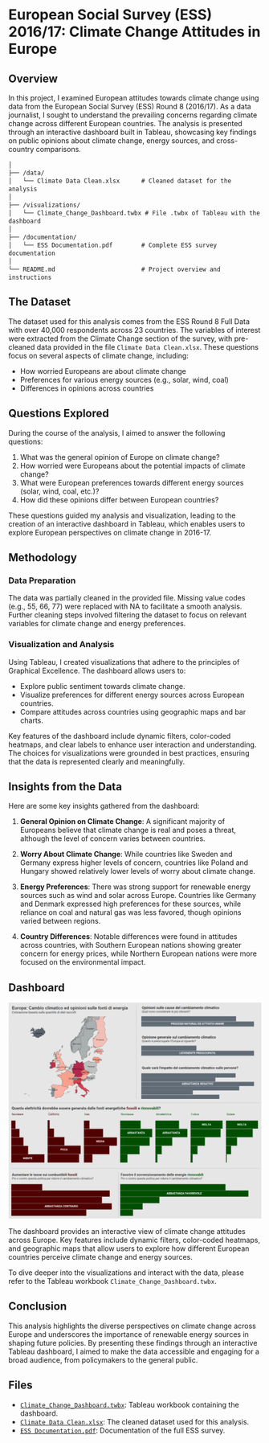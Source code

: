 # European Social Survey (ESS) 2016/17: Climate Change Attitudes in Europe

## Overview

In this project, I examined European attitudes towards climate change using data from the European Social Survey (ESS) Round 8 (2016/17). As a data journalist, I sought to understand the prevailing concerns regarding climate change across different European countries. The analysis is presented through an interactive dashboard built in Tableau, showcasing key findings on public opinions about climate change, energy sources, and cross-country comparisons.

```/European-Climate-Change-Attitudes
│
├── /data/
│   └── Climate Data Clean.xlsx      # Cleaned dataset for the analysis
│
├── /visualizations/
│   └── Climate_Change_Dashboard.twbx # File .twbx of Tableau with the dashboard
│
├── /documentation/
│   └── ESS Documentation.pdf        # Complete ESS survey documentation
│
└── README.md                        # Project overview and instructions
```
## The Dataset

The dataset used for this analysis comes from the ESS Round 8 Full Data with over 40,000 respondents across 23 countries. The variables of interest were extracted from the Climate Change section of the survey, with pre-cleaned data provided in the file `Climate Data Clean.xlsx`. These questions focus on several aspects of climate change, including:

- How worried Europeans are about climate change
- Preferences for various energy sources (e.g., solar, wind, coal)
- Differences in opinions across countries

## Questions Explored

During the course of the analysis, I aimed to answer the following questions:

1. What was the general opinion of Europe on climate change?
2. How worried were Europeans about the potential impacts of climate change?
3. What were European preferences towards different energy sources (solar, wind, coal, etc.)?
4. How did these opinions differ between European countries?

These questions guided my analysis and visualization, leading to the creation of an interactive dashboard in Tableau, which enables users to explore European perspectives on climate change in 2016-17.

## Methodology

### Data Preparation

The data was partially cleaned in the provided file. Missing value codes (e.g., 55, 66, 77) were replaced with NA to facilitate a smooth analysis. Further cleaning steps involved filtering the dataset to focus on relevant variables for climate change and energy preferences.

### Visualization and Analysis

Using Tableau, I created visualizations that adhere to the principles of Graphical Excellence. The dashboard allows users to:

- Explore public sentiment towards climate change.
- Visualize preferences for different energy sources across European countries.
- Compare attitudes across countries using geographic maps and bar charts.

Key features of the dashboard include dynamic filters, color-coded heatmaps, and clear labels to enhance user interaction and understanding. The choices for visualizations were grounded in best practices, ensuring that the data is represented clearly and meaningfully.

## Insights from the Data

Here are some key insights gathered from the dashboard:

1. **General Opinion on Climate Change**: A significant majority of Europeans believe that climate change is real and poses a threat, although the level of concern varies between countries.

2. **Worry About Climate Change**: While countries like Sweden and Germany express higher levels of concern, countries like Poland and Hungary showed relatively lower levels of worry about climate change.

3. **Energy Preferences**: There was strong support for renewable energy sources such as wind and solar across Europe. Countries like Germany and Denmark expressed high preferences for these sources, while reliance on coal and natural gas was less favored, though opinions varied between regions.

4. **Country Differences**: Notable differences were found in attitudes across countries, with Southern European nations showing greater concern for energy prices, while Northern European nations were more focused on the environmental impact.

## Dashboard

![Dashboard Screenshot](data/Europe-Climate-Change-Dashboard.png)

The dashboard provides an interactive view of climate change attitudes across Europe. Key features include dynamic filters, color-coded heatmaps, and geographic maps that allow users to explore how different European countries perceive climate change and energy sources. 

To dive deeper into the visualizations and interact with the data, please refer to the Tableau workbook `Climate_Change_Dashboard.twbx`.

## Conclusion

This analysis highlights the diverse perspectives on climate change across Europe and underscores the importance of renewable energy sources in shaping future policies. By presenting these findings through an interactive Tableau dashboard, I aimed to make the data accessible and engaging for a broad audience, from policymakers to the general public.

## Files

- [`Climate_Change_Dashboard.twbx`](visualizations/Climate_Change_Dashboard.twbx): Tableau workbook containing the dashboard.
- [`Climate Data Clean.xlsx`](data/Climate%20Data%20Clean.xlsx): The cleaned dataset used for this analysis.
- [`ESS Documentation.pdf`](documentation/ESS%20Documentation.pdf): Documentation of the full ESS survey.

